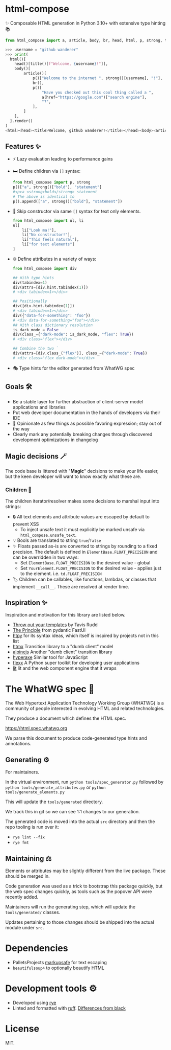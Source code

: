 # html-compose

✨ Composable HTML generation in Python 3.10+ with extensive type hinting 📚

```python
from html_compose import a, article, body, br, head, html, p, strong, title

>>> username = "github wanderer"
>>> print(
  html()[
    head()[title()[f"Welcome, {username}!"]],
    body()[
        article()[
            p()["Welcome to the internet ", strong()[username], "!"],
            br(),
            p()[
                "Have you checked out this cool thing called a ",
                a(href="https://google.com")["search engine"],
                "?",
            ],
        ]
    ],
  ].render()
)
<html><head><title>Welcome, github wanderer!</title></head><body><article><p>Welcome to the internet <strong>github wanderer</strong>!</p><br /><p>Have you checked out this cool thing called a <a href="https://google.com">search engine</a>?</p></article></body></html>
```

## Features ✨

- ⚡ Lazy evaluation leading to performance gains
* 🛏 Define children via `[]` syntax:
  ```python
  from html_compose import p, strong
  p()["a", strong()["bold"], "statement"]
  #<p>a <strong>bold</strong> statement
  # The above is identical to
  p().append(["a", strong()["bold"], "statement"])
  ```
* 🧩 Skip constructor via same `[]` syntax for text only elements.
  ```python
  from html_compose import ul, li
  ul[
      li["Look ma!"],
      li["No constructor!"],
      li["This feels natural"],
      li["for text elements"]
  ]
  ```
* 🌐 Define attributes in a variety of ways:
  ```python
  from html_compose import div

  ## With type hints
  div(tabindex=1)
  div(attrs=[div.hint.tabindex(1)])
  # <div tabindex=1></div>
  
  ## Positionally
  div([div.hint.tabindex(1)])
  # <div tabindex=1></div>
  div({"data-for-something": "foo"})
  # <div data-for-something="foo"></div>
  ## With class dictionary resolution
  is_dark_mode = False
  div(class_={"dark-mode": is_dark_mode, "flex": True})
  # <div class="flex"></div>
  
  ## Combine the two `
  div(attrs=[div.class_("flex")], class_={"dark-mode": True})
  # <div class="flex dark-mode"></div>
  ```

- 🎭 Type hints for the editor generated from WhatWG spec

## Goals 🛠️

- Be a stable layer for further abstraction of client-server model applications and libraries
- Put web developer documentation in the hands of developers via their IDE
- 🚀 Opinionate as few things as possible favoring expression; stay out of the way
- Clearly mark any potentially breaking changes through discovered development optimizations in changelog

## Magic decisions 🪄

The code base is littered with "**Magic**" decisions to make your life easier, but the keen developer will want to know exactly what these are.

### Children 🌟

The children iterator/resolver makes some decisions to marshal input into strings:
- 🔒 All text elements and attribute values are escaped by default to prevent XSS
  - To inject unsafe text it must explicitly be marked unsafe via `html_compose.unsafe_text`.
- 💡 Bools are translated to string `true`/`false`
- ✨ Floats passed as-is are converted to strings by rounding to a fixed precision. The default is defined in `ElementBase.FLOAT_PRECISION` and can be overridden in two ways:
  - Set `ElementBase.FLOAT_PRECISION` to the desired value - global
  - Set `YourElement.FLOAT_PRECISION` to the desired value - applies just to the element. i.e. `td.FLOAT_PRECISION`
- 🏷️ Children can be callables, like functions, lambdas, or classes that implement `__call__`. These are resolved at render time.

## Inspiration ✨
Inspiration and motivation for this library are listed below.

- [Throw out your templates](https://github.com/tavisrudd/throw_out_your_templates) by Tavis Rudd
- [The Principle](https://github.com/pydantic/FastUI?tab=readme-ov-file#the-principle-long-version) from pydantic FastUI
- [htpy](https://github.com/pelme/htpy) for its syntax ideas, which itself is inspired by projects not in this list
- [htmx](https://htmx.org/) Transition library to a "dumb client" model
- [alpinejs](https://alpinejs.dev/) Another "dumb client" transition library
- [hyperaxe](https://github.com/ungoldman/hyperaxe) Similar tool for JavaScript
- [flexx](https://github.com/flexxui/flexx) A Python super toolkit for developing user applications
- [lit](https://lit.dev/) lit and the web component engine that it wraps

# The WhatWG spec 📝
The Web Hypertext Application Technology Working Group (WHATWG) is a community of people interested in evolving HTML and related technologies.

They produce a document which defines the HTML spec.

https://html.spec.whatwg.org

We parse this document to produce code-generated type hints and annotations.

## Generating ⚙️

For maintainers.

In the virtual environment, run `python tools/spec_generator.py` followed by `python tools/generate_attributes.py` or `python tools/generate_elements.py`

This will update the `tools/generated` directory.

We track this in git so we can see 1:1 changes to our generation.

The generated code is moved into the actual `src` directory and then the repo tooling is run over it:

- `rye lint --fix`
- `rye fmt`

## Maintaining ⚖️

Elements or attributes may be slightly different from the live package. These should be merged in.

Code generation was used as a trick to bootstrap this package quickly, but the web spec changes quickly, as tools such as the popover API were recently added.

Maintainers will run the generating step, which will update the `tools/generated/` classes.

Updates pertaining to those changes should be shipped into the actual module under `src`.

# Dependencies

- PalletsProjects [markupsafe](https://github.com/pallets/markupsafe/) for text escaping
- `beautifulsoup4` to optionally beautify HTML

# Development tools ⚙️

- Developed using [rye](https://rye.astral.sh/)
- Linted and formatted with [ruff](https://docs.astral.sh/ruff/). [Differences from black](https://docs.astral.sh/ruff/formatter/black/)

# License

MIT.

